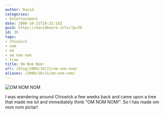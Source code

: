 ```yaml
---
author: David
categories:
- Entertainment
date: 2008-10-21T19:31:15Z
guid: https://davidmoore.info/?p=39
id: 39
tags:
- chiswick
- nom
- om
- om nom nom
- tree
title: Om Nom Nom!
url: /blog/2008/10/21/om-nom-nom/
aliases: /2008/10/21/om-nom-nom/
---
```


![OM NOM NOM](/wp-content/uploads/2008/10/om-nom-nom-tree-300x263.jpg "OM NOM NOM!")

I was wandering around Chiswick a few weeks back and came upon a tree that made me lol and immediately think "OM NOM NOM!". So I has made om nom nom pictar!

